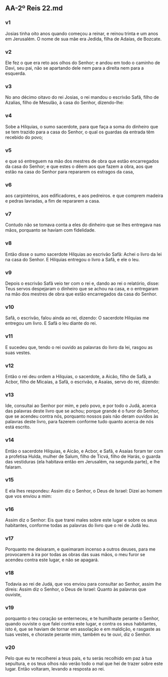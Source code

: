 ## AA-2º Reis 22.md
### v1
 Josias tinha oito anos quando começou a reinar, e reinou trinta e um anos em Jerusalém. O nome de sua mãe era Jedida, filha de Adaías, de Bozcate.
### v2
 Ele fez o que era reto aos olhos do Senhor; e andou em todo o caminho de Davi, seu pai, não se apartando dele nem para a direita nem para a esquerda.
### v3
 No ano décimo oitavo do rei Josias, o rei mandou o escrivão Safã, filho de Azalias, filho de Mesulão, à casa do Senhor, dizendo-lhe:
### v4
 Sobe a Hilquias, o sumo sacerdote, para que faça a soma do dinheiro que se tem trazido para a casa do Senhor, o qual os guardas da entrada têm recebido do povo;
### v5
 e que só entreguem na mão dos mestres de obra que estão encarregados da casa do Senhor; e que estes o dêem aos que fazem a obra, aos que estão na casa do Senhor para repararem os estragos da casa,
### v6
 aos carpinteiros, aos edificadores, e aos pedreiros. e que comprem madeira e pedras lavradas, a fim de repararem a casa.
### v7
 Contudo não se tomava conta a eles do dinheiro que se lhes entregava nas mãos, porquanto se haviam com fidelidade.
### v8
 Então disse o sumo sacerdote Hilquias ao escrivão Safã: Achei o livro da lei na casa do Senhor. E Hilquias entregou o livro a Safã, e ele o leu.
### v9
 Depois o escrivão Safã veio ter com o rei e, dando ao rei o relatório, disse: Teus servos despejaram o dinheiro que se achou na casa, e o entregaram na mão dos mestres de obra que estão encarregados da casa do Senhor.
### v10
 Safã, o escrivão, falou ainda ao rei, dizendo: O sacerdote Hilquias me entregou um livro. E Safã o leu diante do rei.
### v11
 E sucedeu que, tendo o rei ouvido as palavras do livro da lei, rasgou as suas vestes.
### v12
 Então o rei deu ordem a Hilquias, o sacerdote, a Aicão, filho de Safã, a Acbor, filho de Micaías, a Safã, o escrivão, e Asaías, servo do rei, dizendo:
### v13
 Ide, consultai ao Senhor por mim, e pelo povo, e por todo o Judá, acerca das palavras deste livro que se achou; porque grande é o furor do Senhor, que se acendeu contra nós, porquanto nossos pais não deram ouvidos às palavras deste livro, para fazerem conforme tudo quanto acerca de nós está escrito.
### v14
 Então o sacerdote Hilquias, e Aicão, e Acbor, e Safã, e Asaías foram ter com a profetisa Hulda, mulher de Salum, filho de Ticvá, filho de Harás, o guarda das vestiduras {ela habitava então em Jerusalém, na segunda parte}, e lhe falaram.
### v15
 E ela lhes respondeu: Assim diz o Senhor, o Deus de Israel: Dizei ao homem que vos enviou a mim:
### v16
 Assim diz o Senhor: Eis que trarei males sobre este lugar e sobre os seus habitantes, conforme todas as palavras do livro que o rei de Judá leu.
### v17
 Porquanto me deixaram, e queimaram incenso a outros deuses, para me provocarem à ira por todas as obras das suas mãos, o meu furor se acendeu contra este lugar, e não se apagará.
### v18
 Todavia ao rei de Judá, que vos enviou para consultar ao Senhor, assim lhe direis: Assim diz o Senhor, o Deus de Israel: Quanto às palavras que ouviste,
### v19
 porquanto o teu coração se enterneceu, e te humilhaste perante o Senhor, quando ouviste o que falei contra este lugar, e contra os seus habitantes, isto é, que se haviam de tornar em assolação e em maldição, e rasgaste as tuas vestes, e choraste perante mim, também eu te ouvi, diz o Senhor.
### v20
 Pelo que eu te recolherei a teus pais, e tu serás recolhido em paz à tua sepultura, e os teus olhos não verão todo o mal que hei de trazer sobre este lugar. Então voltaram, levando a resposta ao rei.
